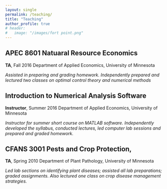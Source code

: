 ```yaml
---
layout: single
permalink: /teaching/
title: "Teaching"
author_profile: true
# header:
#   image: "/images/fort point.png"
---
```


## APEC 8601 Natuaral Resource Economics
**TA**, Fall 2016
Department of Applied Economics, University of Minnesota  

*Assisted in preparing and grading homework. Independently prepared and lectured two classes on optimal control theory and numerical methods*

## Introduction to Numerical Analysis Software
**Instructor**, Summer 2016
Department of Applied Economics, University of Minnesota  

*Instructor for summer short course on MATLAB software. Independently developed the syllabus, conducted lectures, led computer lab sessions and prepared and graded homework.*

## CFANS 3001 Pests and Crop Protection, 
**TA**, Spring 2010
Department of Plant Pathology, University of Minnesota  

*Led lab sections on identifying plant diseases; assisted all lab preparations; graded assignments. Also lectured one class on crop disease management strategies.*